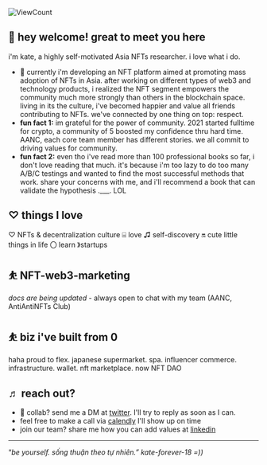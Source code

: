 
![ViewCount](http://bit.ly/Thomas-Github-Visits)

## 👋 hey welcome! great to meet you here

i'm kate, a highly self-motivated Asia NFTs researcher. i love what i do.

- 🌱 currently i'm developing an NFT platform aimed at promoting mass adoption of NFTs in Asia. after working on different types of web3 and technology products, i realized the NFT segment empowers the community much more strongly than others in the blockchain space. living in its the culture, i've becomed happier and value all friends contributing to NFTs. we've connected by one thing on top: respect.
- **fun fact 1:** im grateful for the power of community. 2021 started fulltime for crypto, a community of 5 boosted my confidence thru hard time. AANC, each core team member has different stories. we all commit to driving values for community.
- **fun fact 2:** even tho i've read more than 100 professional books so far, i don't love reading that much. it's because i'm too lazy to do too many A/B/C testings and wanted to find the most successful methods that work. share your concerns with me, and i'll recommend a book that can validate the hypothesis .___. LOL

## ♡ things I love

♡ NFTs & decentralization culture ⌸ love ♫ self-discovery 🔛 cute little things in life 〇 learn 》startups

## ⛹️ NFT-web3-marketing

*docs are being updated* - always open to chat with my team (AANC, AntiAntiNFTs Club)

## ⛹️ biz i've built from 0

haha proud to flex. japanese supermarket. spa. influencer commerce. infrastructure. wallet. nft marketplace. now NFT DAO

## ♬ reach out?
- 💼 collab? send me a DM at [twitter](https://twitter.com/katedaynee). I'll try to reply as soon as I can.
- feel free to make a call via [calendly](https://calendly.com/kate-daynee) I'll show up on time
- join our team? share me how you can add values at [linkedin](https://www.linkedin.com/in/kate-dayne-trinh-10a031131/)

---

“*be yourself. sống thuận theo tự nhiên.” kate-forever-18 =))*
